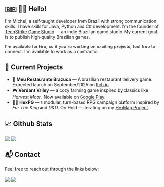 ## 🇧🇷 👨‍💻 Hello!  

I'm Michel, a self-taught developer from Brazil with strong communication skills. I have skills for Java, Python and C# development.
I'm the founder of [TechStrike Game Studio](https://github.com/TechStrikeBrasil) — an indie Brazilian game studio. My current goal is to publish high-quality Brazilian games. 

I'm available for hire, so if you're working on exciting projects, feel free to connect. I'm available to work as a contractor.

## 🚀 Current Projects

* 🍴 **Meu Restaurante Brazuca**  — A brazilian restaurant delivery game. Expected launch on September/2025 on  [Itch.io](https://tstrikebrasil.itch.io/meu-restaurante-brazuca)
* 🎮 **Verdant Valley** — a cozy farming game inspired by classics like *Harvest Moon*. Now available on [Google Play](https://play.google.com/store/apps/details?id=com.techstrikebrasil.verdantvalley&hl=en).
* 🧙‍♂️ **HexPG** — a modular, turn-based RPG campaign platform inspired by *For The King* and *D&D*. On Hold — iterating on my [HexMap Project](https://github.com/mikxingu/hexmap_editor).


## 📈 Github Stats 

<a href="https://github.com/anuraghazra/github-readme-stats">
  <img align="center" src="https://github-readme-stats.vercel.app/api?username=mikxingu&show_icons=true&theme=highcontrast&hide=stars" />
</a>

<a href="https://github.com/mikxingu/github-readme-stats">
  <img align="center" src="https://github-readme-stats.vercel.app/api/top-langs/?username=mikxingu&layout=compact&theme=highcontrast&hide=ShaderLab" />
</a>

        

## 📬 Contact
Feel free to reach out through the links below:

<a href="mailto:michelalvs@gmail.com">
  <img align="center" src="https://img.shields.io/badge/Gmail-D14836?style=for-the-badge&logo=gmail&logoColor=white" />
</a>

<a href="https://www.linkedin.com/in/michel-alves-almeida-leite-84976315a/">
  <img align="center" src="https://img.shields.io/badge/LinkedIn-0077B5?style=for-the-badge&logo=linkedin&logoColor=white" />
</a>

